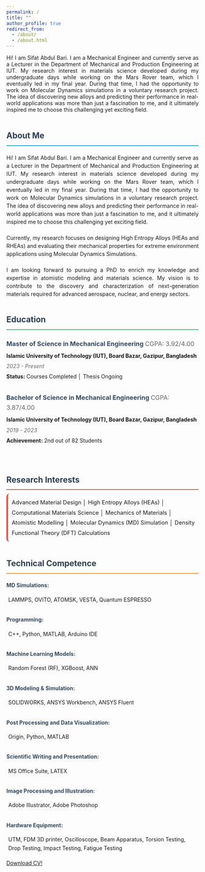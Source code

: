 ```yaml
---
permalink: /
title: ""
author_profile: true
redirect_from: 
  - /about/
  - /about.html
---
```

<p style="text-align: justify;"> Hi! I am Sifat Abdul Bari. I am a Mechanical Engineer and currently serve as a Lecturer in the Department of Mechanical and Production Engineering at IUT. My research interest in materials science developed during my undergraduate days while working on the Mars Rover team, which I eventually led in my final year. During that time, I had the opportunity to work on Molecular Dynamics simulations in a voluntary research project. The idea of discovering new alloys and predicting their performance in real-world applications was more than just a fascination to me, and it ultimately inspired me to choose this challenging yet exciting field. </p>

<div class="about-container" style="display: flex; gap: 40px; flex-wrap: wrap; align-items: flex-start;">
  <!-- Left Column - About Me & Education -->
  <div class="left-column" style="flex: 1; min-width: 300px;">
    <!-- About Me Section -->
     <div class="about-section" style="margin-bottom: 40px;">
      <h2 style="color: #2c3e50; border-bottom: 2px solid #3498db; padding-bottom: 8px; margin-bottom: 20px;">
        About Me
      </h2>
      <p style="text-align: justify; line-height: 1.5; font-size: 1em;">
        Hi! I am Sifat Abdul Bari. I am a Mechanical Engineer and currently serve as a Lecturer in the Department of Mechanical and Production Engineering at IUT.
        My research interest in materials science developed during my undergraduate days while working on the Mars Rover team, which I eventually led in my final year. During that time, I had the opportunity to work on Molecular Dynamics simulations in a voluntary research project. The idea of discovering new alloys and predicting their performance in real-world applications was more than just a fascination to me, and it ultimately inspired me to choose this challenging yet exciting field.<br>
        <br>
        Currently, my research focuses on designing High Entropy Alloys (HEAs and RHEAs) and evaluating their mechanical properties for extreme environment applications using Molecular Dynamics Simulations.<br>
        <br>
        I am looking forward to pursuing a PhD to enrich my knowledge and expertise in atomistic modeling and materials science. My vision is to contribute to the discovery and characterization of next-generation materials required for advanced aerospace, nuclear, and energy sectors.
      </p>
    </div> 
    <!-- Education Section -->
    <div class="education-section">
      <h2 style="color: #2c3e50; border-bottom: 2px solid #2ecc71; padding-bottom: 8px; margin-bottom: 20px;">
        Education
      </h2>
      <div class="education-item" style="margin-bottom: 30px;">
        <h3 style="color: #34495e; margin-bottom: 8px;">
          Master of Science in Mechanical Engineering <span style="color: #666; font-weight: normal;">CGPA: 3.92/4.00</span>
        </h3>
        <p style="margin: 5px 0; font-weight: bold;">
          Islamic University of Technology (IUT), Board Bazar, Gazipur, Bangladesh
        </p>
        <p style="color: #666; margin: 5px 0; font-style: italic;">2023 - Present</p>
        <p style="margin: 5px 0;">
          <strong>Status:</strong> Courses Completed │ Thesis Ongoing
        </p>
      </div>
      <div class="education-item">
        <h3 style="color: #34495e; margin-bottom: 8px;">
          Bachelor of Science in Mechanical Engineering <span style="color: #666; font-weight: normal;">CGPA: 3.87/4.00</span>
        </h3>
        <p style="margin: 5px 0; font-weight: bold;">
          Islamic University of Technology (IUT), Board Bazar, Gazipur, Bangladesh
        </p>
        <p style="color: #666; margin: 5px 0; font-style: italic;">2019 - 2023</p>
        <p style="margin: 5px 0;">
          <strong>Achievement:</strong> 2nd out of 82 Students
        </p>
      </div>
    </div>

  </div>

  <!-- Right Column - Research Interests & Technical Skills -->
  <div class="right-column" style="flex: 1; min-width: 300px;">
    <!-- Research Interests -->
    <div class="interests-section" style="margin-bottom: 40px;">
      <h2 style="color: #2c3e50; border-bottom: 2px solid #e74c3c; padding-bottom: 8px; margin-bottom: 10px;">
        Research Interests
      </h2>
      <div style="padding: 10px; border-radius: 8px; border-left: 4px solid #e74c3c;">
        <p style="margin: 0; line-height: 1.8; font-size: 1.05em;">
          Advanced Material Design │ High Entropy Alloys (HEAs) │ Computational Materials Science │ 
          Mechanics of Materials │ Atomistic Modelling │ Molecular Dynamics (MD) Simulation │ 
          Density Functional Theory (DFT) Calculations
        </p>
      </div>
    </div>
    <!-- Technical Competence -->
    <div class="skills-section">
      <h2 style="color: #2c3e50; border-bottom: 2px solid #f39c12; padding-bottom: 8px; margin-bottom: 10px;">
        Technical Competence
      </h2>
      <div class="skill-category" style="margin-bottom: 25px;">
        <h4 style="color: #34495e; margin-bottom: 10px;">MD Simulations:</h4>
        <p style="margin: 0; padding: 5px 5px; border-radius: 5px;">
          LAMMPS, OVITO, ATOMSK, VESTA, Quantum ESPRESSO
        </p>
      </div>
      <div class="skill-category" style="margin-bottom: 25px;">
        <h4 style="color: #34495e; margin-bottom: 10px;">Programming:</h4>
        <p style="margin: 0; padding: 5px 5px; border-radius: 5px;">
          C++, Python, MATLAB, Arduino IDE
        </p>
      </div>
      <div class="skill-category" style="margin-bottom: 25px;">
        <h4 style="color: #34495e; margin-bottom: 10px;">Machine Learning Models:</h4>
        <p style="margin: 0; padding: 5px 5px; border-radius: 5px;">
          Random Forest (RF), XGBoost, ANN
        </p>
      </div>
      <div class="skill-category" style="margin-bottom: 25px;">
        <h4 style="color: #34495e; margin-bottom: 10px;">3D Modeling & Simulation:</h4>
        <p style="margin: 0; padding: 5px 5px; border-radius: 5px;">
          SOLIDWORKS, ANSYS Workbench, ANSYS Fluent
        </p>
      </div>
      <div class="skill-category" style="margin-bottom: 25px;">
        <h4 style="color: #34495e; margin-bottom: 10px;">Post Processing and Data Visualization:</h4>
        <p style="margin: 0; padding: 5px 5px; border-radius: 5px;">
          Origin, Python, MATLAB
        </p>
      </div>
      <div class="skill-category" style="margin-bottom: 25px;">
        <h4 style="color: #34495e; margin-bottom: 10px;">Scientific Writing and Presentation:</h4>
        <p style="margin: 0; padding: 5px 5px; border-radius: 5px;">
          MS Office Suite, LATEX
        </p>
      </div>
      <div class="skill-category" style="margin-bottom: 25px;">
        <h4 style="color: #34495e; margin-bottom: 10px;">Image Processing and Illustration:</h4>
        <p style="margin: 0; padding: 5px 5px; border-radius: 5px;">
          Adobe Illustrator, Adobe Photoshop
        </p>
      </div>
      <div class="skill-category">
        <h4 style="color: #34495e; margin-bottom: 10px;">Hardware Equipment:</h4>
        <p style="margin: 0; padding: 5px 5px; border-radius: 5px;">
          UTM, FDM 3D printer, Oscilloscope, Beam Apparatus, Torsion Testing,
          Drop Testing, Impact Testing, Fatigue Testing
        </p>
      </div>
    </div>
  </div>
</div>
<style>
.about-container {
  line-height: 1.6;
}
.about-section p, .education-item p, .skill-category p {
  font-size: 1em;
}
/* Responsive design */
@media (max-width: 768px) {
  .about-container {
    gap: 20px;
  } 
  .left-column, .right-column {
    min-width: 100%;
  }
}
</style>

[Download CV!](./files/Sifat_Final.pdf)